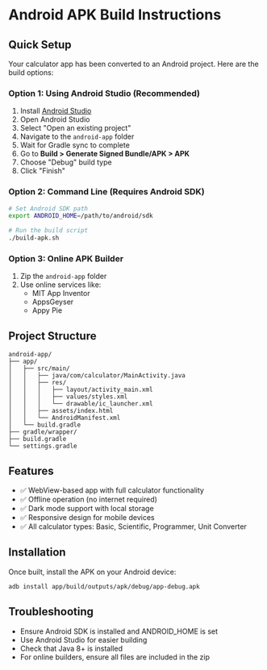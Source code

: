 # Android APK Build Instructions

## Quick Setup

Your calculator app has been converted to an Android project. Here are the build options:

### Option 1: Using Android Studio (Recommended)
1. Install [Android Studio](https://developer.android.com/studio)
2. Open Android Studio
3. Select "Open an existing project"
4. Navigate to the `android-app` folder
5. Wait for Gradle sync to complete
6. Go to **Build > Generate Signed Bundle/APK > APK**
7. Choose "Debug" build type
8. Click "Finish"

### Option 2: Command Line (Requires Android SDK)
```bash
# Set Android SDK path
export ANDROID_HOME=/path/to/android/sdk

# Run the build script
./build-apk.sh
```

### Option 3: Online APK Builder
1. Zip the `android-app` folder
2. Use online services like:
   - MIT App Inventor
   - AppsGeyser
   - Appy Pie

## Project Structure
```
android-app/
├── app/
│   ├── src/main/
│   │   ├── java/com/calculator/MainActivity.java
│   │   ├── res/
│   │   │   ├── layout/activity_main.xml
│   │   │   ├── values/styles.xml
│   │   │   └── drawable/ic_launcher.xml
│   │   ├── assets/index.html
│   │   └── AndroidManifest.xml
│   └── build.gradle
├── gradle/wrapper/
├── build.gradle
└── settings.gradle
```

## Features
- ✅ WebView-based app with full calculator functionality
- ✅ Offline operation (no internet required)
- ✅ Dark mode support with local storage
- ✅ Responsive design for mobile devices
- ✅ All calculator types: Basic, Scientific, Programmer, Unit Converter

## Installation
Once built, install the APK on your Android device:
```bash
adb install app/build/outputs/apk/debug/app-debug.apk
```

## Troubleshooting
- Ensure Android SDK is installed and ANDROID_HOME is set
- Use Android Studio for easier building
- Check that Java 8+ is installed
- For online builders, ensure all files are included in the zip